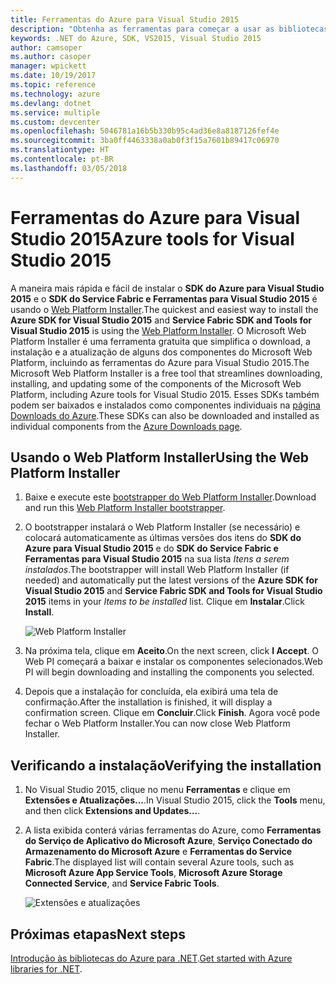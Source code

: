 ```yaml
---
title: Ferramentas do Azure para Visual Studio 2015
description: "Obtenha as ferramentas para começar a usar as bibliotecas .NET do Azure no Visual Studio 2015."
keywords: .NET do Azure, SDK, VS2015, Visual Studio 2015
author: camsoper
ms.author: casoper
manager: wpickett
ms.date: 10/19/2017
ms.topic: reference
ms.technology: azure
ms.devlang: dotnet
ms.service: multiple
ms.custom: devcenter
ms.openlocfilehash: 5046781a16b5b330b95c4ad36e8a8187126fef4e
ms.sourcegitcommit: 3ba0ff4463338a0ab0f3f15a7601b89417c06970
ms.translationtype: HT
ms.contentlocale: pt-BR
ms.lasthandoff: 03/05/2018
---
```

# <a name="azure-tools-for-visual-studio-2015"></a><span data-ttu-id="b9fcb-104">Ferramentas do Azure para Visual Studio 2015</span><span class="sxs-lookup"><span data-stu-id="b9fcb-104">Azure tools for Visual Studio 2015</span></span>

<span data-ttu-id="b9fcb-105">A maneira mais rápida e fácil de instalar o **SDK do Azure para Visual Studio 2015** e o **SDK do Service Fabric e Ferramentas para Visual Studio 2015** é usando o [Web Platform Installer](https://www.microsoft.com/web/downloads/platform.aspx).</span><span class="sxs-lookup"><span data-stu-id="b9fcb-105">The quickest and easiest way to install the **Azure SDK for Visual Studio 2015** and **Service Fabric SDK and Tools for Visual Studio 2015** is using the [Web Platform Installer](https://www.microsoft.com/web/downloads/platform.aspx).</span></span>  <span data-ttu-id="b9fcb-106">O Microsoft Web Platform Installer é uma ferramenta gratuita que simplifica o download, a instalação e a atualização de alguns dos componentes do Microsoft Web Platform, incluindo as ferramentas do Azure para Visual Studio 2015.</span><span class="sxs-lookup"><span data-stu-id="b9fcb-106">The Microsoft Web Platform Installer is a free tool that streamlines downloading, installing, and updating some of the components of the Microsoft Web Platform, including Azure tools for Visual Studio 2015.</span></span>  <span data-ttu-id="b9fcb-107">Esses SDKs também podem ser baixados e instalados como componentes individuais na [página Downloads do Azure](https://azure.microsoft.com/downloads/).</span><span class="sxs-lookup"><span data-stu-id="b9fcb-107">These SDKs can also be downloaded and installed as individual components from the [Azure Downloads page](https://azure.microsoft.com/downloads/).</span></span> 

## <a name="using-the-web-platform-installer"></a><span data-ttu-id="b9fcb-108">Usando o Web Platform Installer</span><span class="sxs-lookup"><span data-stu-id="b9fcb-108">Using the Web Platform Installer</span></span>

1. <span data-ttu-id="b9fcb-109">Baixe e execute este [bootstrapper do Web Platform Installer](https://www.microsoft.com/web/handlers/webpi.ashx?command=getinstallerredirect&appid=VWDOrVs2015AzurePack;MicrosoftAzure-ServiceFabric-VS2015).</span><span class="sxs-lookup"><span data-stu-id="b9fcb-109">Download and run this [Web Platform Installer bootstrapper](https://www.microsoft.com/web/handlers/webpi.ashx?command=getinstallerredirect&appid=VWDOrVs2015AzurePack;MicrosoftAzure-ServiceFabric-VS2015).</span></span>  

2. <span data-ttu-id="b9fcb-110">O bootstrapper instalará o Web Platform Installer (se necessário) e colocará automaticamente as últimas versões dos itens do **SDK do Azure para Visual Studio 2015** e do **SDK do Service Fabric e Ferramentas para Visual Studio 2015** na sua lista *Itens a serem instalados*.</span><span class="sxs-lookup"><span data-stu-id="b9fcb-110">The bootstrapper will install Web Platform Installer (if needed) and automatically put the latest versions of the  **Azure SDK for Visual Studio 2015** and **Service Fabric SDK and Tools for Visual Studio 2015** items in your *Items to be installed* list.</span></span>  <span data-ttu-id="b9fcb-111">Clique em **Instalar**.</span><span class="sxs-lookup"><span data-stu-id="b9fcb-111">Click **Install**.</span></span>

    ![Web Platform Installer](media/dotnet-sdk-vs2015-install/webpi.png)

3. <span data-ttu-id="b9fcb-113">Na próxima tela, clique em **Aceito**.</span><span class="sxs-lookup"><span data-stu-id="b9fcb-113">On the next screen, click **I Accept**.</span></span>  <span data-ttu-id="b9fcb-114">O Web PI começará a baixar e instalar os componentes selecionados.</span><span class="sxs-lookup"><span data-stu-id="b9fcb-114">Web PI will begin downloading and installing the components you selected.</span></span>

4. <span data-ttu-id="b9fcb-115">Depois que a instalação for concluída, ela exibirá uma tela de confirmação.</span><span class="sxs-lookup"><span data-stu-id="b9fcb-115">After the installation is finished, it will display a confirmation screen.</span></span>  <span data-ttu-id="b9fcb-116">Clique em **Concluir**.</span><span class="sxs-lookup"><span data-stu-id="b9fcb-116">Click **Finish**.</span></span>  <span data-ttu-id="b9fcb-117">Agora você pode fechar o Web Platform Installer.</span><span class="sxs-lookup"><span data-stu-id="b9fcb-117">You can now close Web Platform Installer.</span></span>

## <a name="verifying-the-installation"></a><span data-ttu-id="b9fcb-118">Verificando a instalação</span><span class="sxs-lookup"><span data-stu-id="b9fcb-118">Verifying the installation</span></span>

1. <span data-ttu-id="b9fcb-119">No Visual Studio 2015, clique no menu **Ferramentas** e clique em **Extensões e Atualizações...**.</span><span class="sxs-lookup"><span data-stu-id="b9fcb-119">In Visual Studio 2015, click the **Tools** menu, and then click **Extensions and Updates...**.</span></span>

2. <span data-ttu-id="b9fcb-120">A lista exibida conterá várias ferramentas do Azure, como **Ferramentas do Serviço de Aplicativo do Microsoft Azure**, **Serviço Conectado do Armazenamento do Microsoft Azure** e **Ferramentas do Service Fabric**.</span><span class="sxs-lookup"><span data-stu-id="b9fcb-120">The displayed list will contain several Azure tools, such as **Microsoft Azure App Service Tools**, **Microsoft Azure Storage Connected Service**, and **Service Fabric Tools**.</span></span>

    ![Extensões e atualizações](media\dotnet-sdk-vs2015-install\ext-tools.png)

## <a name="next-steps"></a><span data-ttu-id="b9fcb-122">Próximas etapas</span><span class="sxs-lookup"><span data-stu-id="b9fcb-122">Next steps</span></span>

<span data-ttu-id="b9fcb-123">[Introdução às bibliotecas do Azure para .NET](dotnet-sdk-azure-get-started.md).</span><span class="sxs-lookup"><span data-stu-id="b9fcb-123">[Get started with Azure libraries for .NET](dotnet-sdk-azure-get-started.md).</span></span>
